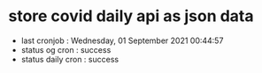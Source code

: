 # store covid daily api as json data

- last cronjob : Wednesday, 01 September 2021 00:44:57
- status og cron : success
- status daily cron : success
      
      